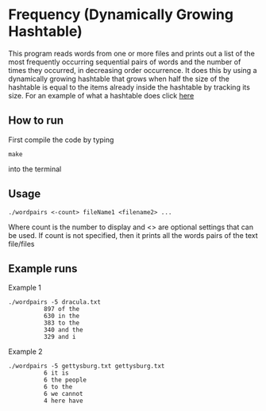 # Frequency (Dynamically Growing Hashtable)

This program reads words from one or more files and prints out a list
of the most frequently occurring sequential pairs of words and the number of times they occurred, in decreasing order occurrence. It does this by using a dynamically growing hashtable that grows when half the size of the hashtable is equal to the items already inside the hashtable by tracking its size. For an example of what a hashtable does click [here](https://www.cs.usfca.edu/~galles/visualization/OpenHash.html)
## How to run
First compile the code by typing
```
make
```
into the terminal

## Usage
```
./wordpairs <-count> fileName1 <filename2> ...
```
Where count is the number to display and <> are optional settings that can be used. If count is not specified, then it prints all the words pairs of the text file/files
## Example runs
Example 1
```
./wordpairs -5 dracula.txt
          897 of the
          630 in the
          383 to the
          340 and the
          329 and i
```
Example 2
```
./wordpairs -5 gettysburg.txt gettysburg.txt
          6 it is
          6 the people
          6 to the
          6 we cannot
          4 here have
```
